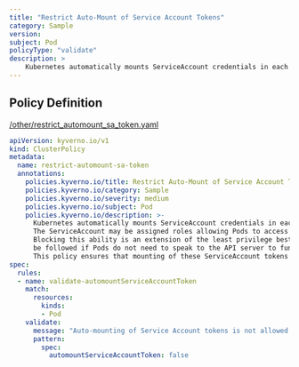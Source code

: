 ```yaml
---
title: "Restrict Auto-Mount of Service Account Tokens"
category: Sample
version: 
subject: Pod
policyType: "validate"
description: >
    Kubernetes automatically mounts ServiceAccount credentials in each Pod.  The ServiceAccount may be assigned roles allowing Pods to access API resources. Blocking this ability is an extension of the least privilege best practice and should be followed if Pods do not need to speak to the API server to function.  This policy ensures that mounting of these ServiceAccount tokens is blocked.
---
```


## Policy Definition
<a href="https://github.com/kyverno/policies/raw/main//other/restrict_automount_sa_token.yaml" target="-blank">/other/restrict_automount_sa_token.yaml</a>

```yaml
apiVersion: kyverno.io/v1
kind: ClusterPolicy
metadata:
  name: restrict-automount-sa-token
  annotations:
    policies.kyverno.io/title: Restrict Auto-Mount of Service Account Tokens
    policies.kyverno.io/category: Sample
    policies.kyverno.io/severity: medium
    policies.kyverno.io/subject: Pod
    policies.kyverno.io/description: >-
      Kubernetes automatically mounts ServiceAccount credentials in each Pod. 
      The ServiceAccount may be assigned roles allowing Pods to access API resources.
      Blocking this ability is an extension of the least privilege best practice and should
      be followed if Pods do not need to speak to the API server to function. 
      This policy ensures that mounting of these ServiceAccount tokens is blocked.
spec:
  rules:
  - name: validate-automountServiceAccountToken
    match:
      resources:
        kinds:
        - Pod
    validate:
      message: "Auto-mounting of Service Account tokens is not allowed."
      pattern:
        spec:
          automountServiceAccountToken: false
```
